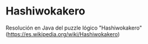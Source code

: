# Hashiwokakero
Resolución en Java del puzzle lógico "Hashiwokakero" (https://es.wikipedia.org/wiki/Hashiwokakero)
